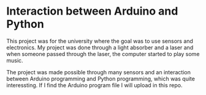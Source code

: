 # Interaction between Arduino and Python
This project was for the university where the goal was to use sensors and electronics. My project was done through a light absorber and a laser and when someone passed through the laser, the computer started to play some music. 

The project was made possible through many sensors and an interaction between Arduino programming and Python programming, which was quite interessting. If I find the Arduino program file I will upload in this repo.
